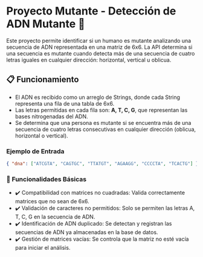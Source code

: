 # Proyecto Mutante - Detección de ADN Mutante 🧬

Este proyecto permite identificar si un humano es mutante analizando una secuencia de ADN representada en una matriz de 6x6. La API determina si una secuencia es mutante cuando detecta más de una secuencia de cuatro letras iguales en cualquier dirección: horizontal, vertical u oblicua.

## 📋 Funcionamiento

- El ADN es recibido como un arreglo de Strings, donde cada String representa una fila de una tabla de 6x6.
- Las letras permitidas en cada fila son: **A, T, C, G**, que representan las bases nitrogenadas del ADN.
- Se determina que una persona es mutante si se encuentra más de una secuencia de cuatro letras consecutivas en cualquier dirección (oblicua, horizontal o vertical).

### Ejemplo de Entrada

```json
{ "dna": ["ATCGTA", "CAGTGC", "TTATGT", "AGAAGG", "CCCCTA", "TCACTG"] }
```

### 🚀 Funcionalidades Básicas
- ✔️ Compatibilidad con matrices no cuadradas: Valida correctamente matrices que no sean de 6x6.
- ✔️ Validación de caracteres no permitidos: Solo se permiten las letras A, T, C, G en la secuencia de ADN.
- ✔️ Identificación de ADN duplicado: Se detectan y registran las secuencias de ADN ya almacenadas en la base de datos.
- ✔️ Gestión de matrices vacías: Se controla que la matriz no esté vacía para iniciar el análisis.

